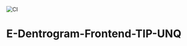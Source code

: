 ![CI](https://github.com/Luqui87/E-Dentrogram-Frontend-TIP-UNQ/actions/workflows/tests.yml/badge.svg?branch=dev)
# E-Dentrogram-Frontend-TIP-UNQ
